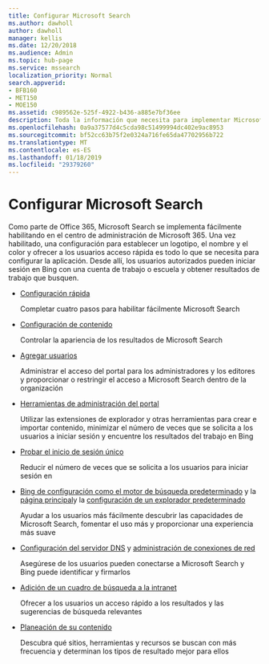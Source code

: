 ```yaml
---
title: Configurar Microsoft Search
ms.author: dawholl
author: dawholl
manager: kellis
ms.date: 12/20/2018
ms.audience: Admin
ms.topic: hub-page
ms.service: mssearch
localization_priority: Normal
search.appverid:
- BFB160
- MET150
- MOE150
ms.assetid: c989562e-525f-4922-b436-a885e7bf36ee
description: Toda la información que necesita para implementar Microsoft Search en la organización
ms.openlocfilehash: 0a9a37577d4c5cda98c51499994dc402e9ac8953
ms.sourcegitcommit: bf52cc63b75f2e0324a716fe65da47702956b722
ms.translationtype: MT
ms.contentlocale: es-ES
ms.lasthandoff: 01/18/2019
ms.locfileid: "29379260"
---
```

# <a name="set-up-microsoft-search"></a>Configurar Microsoft Search

Como parte de Office 365, Microsoft Search se implementa fácilmente habilitando en el centro de administración de Microsoft 365. Una vez habilitado, una configuración para establecer un logotipo, el nombre y el color y ofrecer a los usuarios acceso rápida es todo lo que se necesita para configurar la aplicación. Desde allí, los usuarios autorizados pueden iniciar sesión en Bing con una cuenta de trabajo o escuela y obtener resultados de trabajo que busquen.

- [Configuración rápida](quick-set-up.md)
    
    Completar cuatro pasos para habilitar fácilmente Microsoft Search

- [Configuración de contenido](content-settings.md)
    
    Controlar la apariencia de los resultados de Microsoft Search
    
- [Agregar usuarios](add-users.md)
    
    Administrar el acceso del portal para los administradores y los editores y proporcionar o restringir el acceso a Microsoft Search dentro de la organización
    
- [Herramientas de administración del portal](admin-portal-tools.md)
    
    Utilizar las extensiones de explorador y otras herramientas para crear e importar contenido, minimizar el número de veces que se solicita a los usuarios a iniciar sesión y encuentre los resultados del trabajo en Bing
    
- [Probar el inicio de sesión único](test-single-sign-on.md)
    
    Reducir el número de veces que se solicita a los usuarios para iniciar sesión en
    
- [Bing de configuración como el motor de búsqueda predeterminado](set-default-search-engine.md) y la [página principal](set-default-homepage.md)y la [configuración de un explorador predeterminado](set-default-browser.md)
    
    Ayudar a los usuarios más fácilmente descubrir las capacidades de Microsoft Search, fomentar el uso más y proporcionar una experiencia más suave
    
- [Configuración del servidor DNS](advanced-dns-configuration.md) y [administración de conexiones de red](manage-network-connections.md)
    
    Asegúrese de los usuarios pueden conectarse a Microsoft Search y Bing puede identificar y firmarlos

- [Adición de un cuadro de búsqueda a la intranet](add-a-search-box-to-your-intranet-site.md)

    Ofrecer a los usuarios un acceso rápido a los resultados y las sugerencias de búsqueda relevantes

- [Planeación de su contenido](plan-your-content.md)
    
    Descubra qué sitios, herramientas y recursos se buscan con más frecuencia y determinan los tipos de resultado mejor para ellos

  

